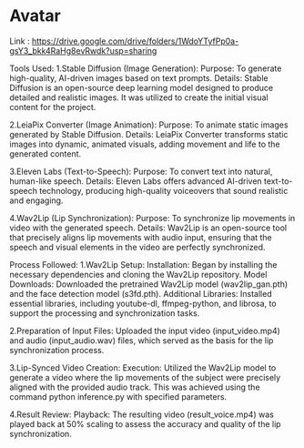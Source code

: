 # Avatar

Link : https://drive.google.com/drive/folders/1WdoYTyfPp0a-gsY3_bkk4RaHg8evRwdk?usp=sharing

Tools Used:
1.Stable Diffusion (Image Generation):
Purpose: To generate high-quality, AI-driven images based on text prompts.
Details: Stable Diffusion is an open-source deep learning model designed to produce detailed and realistic images. It was utilized to create the initial visual content for the project.

2.LeiaPix Converter (Image Animation):
Purpose: To animate static images generated by Stable Diffusion.
Details: LeiaPix Converter transforms static images into dynamic, animated visuals, adding movement and life to the generated content.

3.Eleven Labs (Text-to-Speech):
Purpose: To convert text into natural, human-like speech.
Details: Eleven Labs offers advanced AI-driven text-to-speech technology, producing high-quality voiceovers that sound realistic and engaging.

4.Wav2Lip (Lip Synchronization):
Purpose: To synchronize lip movements in video with the generated speech.
Details: Wav2Lip is an open-source tool that precisely aligns lip movements with audio input, ensuring that the speech and visual elements in the video are perfectly synchronized.

Process Followed:
1.Wav2Lip Setup:
Installation: Began by installing the necessary dependencies and cloning the Wav2Lip repository.
Model Downloads: Downloaded the pretrained Wav2Lip model (wav2lip_gan.pth) and the face detection model (s3fd.pth).
Additional Libraries: Installed essential libraries, including youtube-dl, ffmpeg-python, and librosa, to support the processing and synchronization tasks.

2.Preparation of Input Files:
Uploaded the input video (input_video.mp4) and audio (input_audio.wav) files, which served as the basis for the lip synchronization process.

3.Lip-Synced Video Creation:
Execution: Utilized the Wav2Lip model to generate a video where the lip movements of the subject were precisely aligned with the provided audio track. This was achieved using the command python inference.py with specified parameters.

4.Result Review:
Playback: The resulting video (result_voice.mp4) was played back at 50% scaling to assess the accuracy and quality of the lip synchronization.
